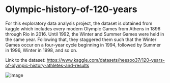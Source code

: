 # Olympic-history-of-120-years

For this exploratory data analysis project, the dataset is obtained from kaggle which includes every modern Olympic Games from Athens in 1896 through Rio in 2016. Until 1992, the Winter and Summer Games were held in the same year. Following that, they staggered them such that the Winter Games occur on a four-year cycle beginning in 1994, followed by Summer in 1996, Winter in 1998, and so on.

Link to the dataset: https://www.kaggle.com/datasets/heesoo37/120-years-of-olympic-history-athletes-and-results

![image](https://user-images.githubusercontent.com/132338228/235621874-e10d3a35-c0de-4c42-8c84-e2707667ad79.png)
